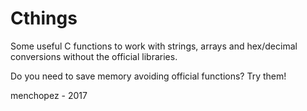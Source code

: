 # Cthings

Some useful C functions to work with strings, arrays and hex/decimal conversions without the official libraries. 

Do you need to save memory avoiding official functions? Try them!


menchopez - 2017
